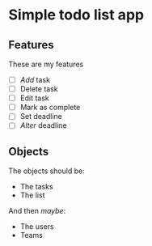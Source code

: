 # Simple todo list app

## Features

These are my features
- [ ] *Add* task
- [ ] Delete task
- [ ] Edit task
- [ ] Mark as complete
- [ ] Set deadline
- [ ] _Alter_ deadline

## Objects

The objects should be:
- The tasks
- The list

And then _maybe_:
- The users
- Teams



